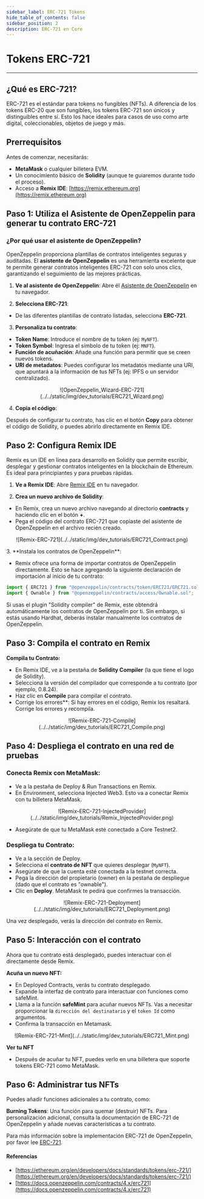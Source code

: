 ```yaml
---
sidebar_label: ERC-721 Tokens
hide_table_of_contents: false
sidebar_position: 2
description: ERC-721 en Core
---
```


# Tokens ERC-721

---

## ¿Qué es ERC-721?

ERC-721 es el estándar para tokens no fungibles (NFTs). A diferencia de los tokens ERC-20 que son fungibles, los tokens ERC-721 son únicos y distinguibles entre sí. Esto los hace ideales para casos de uso como arte digital, coleccionables, objetos de juego y más.

## Prerrequisitos

Antes de comenzar, necesitarás:

- **MetaMask** o cualquier billetera EVM.
- Un conocimiento básico de **Solidity** (aunque te guiaremos durante todo el proceso).
- Acceso a **Remix IDE**: [https://remix.ethereum.org](https://remix.ethereum.org)

## Paso 1: Utiliza el Asistente de OpenZeppelin para generar tu contrato ERC-721

### ¿Por qué usar el asistente de OpenZeppelin?

OpenZeppelin proporciona plantillas de contratos inteligentes seguras y auditadas. El **asistente de OpenZeppelin** es una herramienta excelente que te permite generar contratos inteligentes ERC-721 con solo unos clics, garantizando el seguimiento de las mejores prácticas.

1. **Ve al asistente de OpenZeppelin**: Abre él [Asistente de OpenZeppelin](https://wizard.openzeppelin.com/#erc721) en tu navegador.

2. **Selecciona ERC-721**:

- De las diferentes plantillas de contrato listadas, selecciona **ERC-721**.

3. **Personaliza tu contrato**:

- **Token Name**: Introduce el nombre de tu token (ej: `MyNFT`).
- **Token Symbol**: Ingresa el símbolo de tu token (ej: `MNFT`).
- **Función de acuñación**: Añade una función para permitir que se creen nuevos tokens.
- **URI de metadatos**: Puedes configurar los metadatos mediante una URI, que apuntará a la información de tus NFTs (ej: IPFS o un servidor centralizado).

<p align="center">
![OpenZeppelin_Wizard-ERC-721](../../static/img/dev_tutorials/ERC721_Wizard.png)
</p>

4. **Copia el código**:

Después de configurar tu contrato, has clic en el botón **Copy** para obtener el código de Solidity, o puedes abrirlo directamente en Remix IDE.

## Paso 2: Configura Remix IDE

Remix es un IDE en línea para desarrollo en Solidity que permite escribir, desplegar y gestionar contratos inteligentes en la blockchain de Ethereum. Es ideal para principiantes y para pruebas rápidas.

1. **Ve a Remix IDE**: Abre [Remix IDE](https://remix.ethereum.org/) en tu navegador.

2. **Crea un nuevo archivo de Solidity**:

- En Remix, crea un nuevo archivo navegando al directorio **contracts** y haciendo clic en el botón **+**.
- Pega el código del contrato ERC-721 que copiaste del asistente de OpenZeppelin en el archivo recién creado.

<p align="center">
![Remix-ERC-721](../../static/img/dev_tutorials/ERC721_Contract.png)
</p>
3. **Instala los contratos de OpenZeppelin**:

- Remix ofrece una forma de importar contratos de OpenZeppelin directamente. Esto se hace agregando la siguiente declaración de importación al inicio de tu contrato:

```javascript
import { ERC721 } from "@openzeppelin/contracts/token/ERC721/ERC721.sol";
import { Ownable } from "@openzeppelin/contracts/access/Ownable.sol";
```

Si usas el plugin "Solidity compiler" de Remix, este obtendrá automáticamente los contratos de OpenZeppelin por ti. Sin embargo, si estás usando Hardhat, deberás instalar manualmente los contratos de OpenZeppelin.

## Paso 3: Compila el contrato en Remix

**Compila tu Contrato:**

- En Remix IDE, ve a la pestaña de **Solidity Compiler** (la que tiene el logo de Solidity).
- Selecciona la versión del compilador que corresponde a tu contrato (por ejemplo, 0.8.24).
- Haz clic en **Compile** para compilar el contrato.
- Corrige los errores\*\*: Si hay errores en el código, Remix los resaltará. Corrige los errores y recompila.

<p align="center">
![Remix-ERC-721-Compile](../../static/img/dev_tutorials/ERC721_Compile.png)</p>

## Paso 4: Despliega el contrato en una red de pruebas

### Conecta Remix con MetaMask:

- Ve a la pestaña de Deploy & Run Transactions en Remix.
- En Environment, selecciona Injected Web3. Esto va a conectar Remix con tu billetera MetaMask.

<p align="center">
![Remix-ERC-721-InjectedProvider](../../static/img/dev_tutorials/Remix_InjectedProvider.png)
</p>

- Asegúrate de que tu MetaMask esté conectado a Core Testnet2.

### Despliega tu Contrato:

- Ve a la sección de Deploy.
- Selecciona el **contrato de NFT** que quieres desplegar (`MyNFT`).
- Asegúrate de que la cuenta esté conectada a la testnet correcta.
- Pega la dirección del propietario (owner) en la pestaña de despliegue (dado que el contrato es "ownable").
- Clic en **Deploy**. MetaMask te pedirá que confirmes la transacción.

<p align="center">
![Remix-ERC-721-Deployment](../../static/img/dev_tutorials/ERC721_Deployment.png)
</p>

Una vez desplegado, verás la dirección del contrato en Remix.

## Paso 5: Interacción con el contrato

Ahora que tu contrato está desplegado, puedes interactuar con él directamente desde Remix.

**Acuña un nuevo NFT:**

- En Deployed Contracts, verás tu contrato desplegado.
- Expande la interfaz de contrato para interactuar con funciones como safeMint.
- Llama a la función **safeMint** para acuñar nuevos NFTs. Vas a necesitar proporcionar la `dirección del destinatario` y el `token Id` como argumentos.
- Confirma la transacción en Metamask.

<p align="center">
![Remix-ERC-721-Mint](../../static/img/dev_tutorials/ERC721_Mint.png)
</p>

**Ver tu NFT**

- Después de acuñar tu NFT, puedes verlo en una billetera que soporte tokens ERC-721 como MetaMask.

## Paso 6: Administrar tus NFTs

Puedes añadir funciones adicionales a tu contrato, como:

**Burning Tokens**: Una función para quemar (destruir) NFTs.
Para personalización adicional, consulta la documentación de ERC-721 de OpenZeppelin y añade nuevas características a tu contrato.

Para más información sobre la implementación ERC-721 de OpenZeppelin, por favor lee [ERC-721](https://docs.openzeppelin.com/contracts/4.x/erc721).

#### Referencias

- [https://ethereum.org/en/developers/docs/standards/tokens/erc-721/](https://ethereum.org/en/developers/docs/standards/tokens/erc-721/)
- [https://docs.openzeppelin.com/contracts/4.x/erc721](https://docs.openzeppelin.com/contracts/4.x/erc721)

